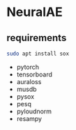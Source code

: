 # NeuralAE


## requirements
```bash
sudo apt install sox
```

- pytorch
- tensorboard
- auraloss
- musdb
- pysox
- pesq
- pyloudnorm
- resampy